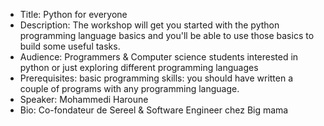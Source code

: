- Title: Python for everyone
- Description: The workshop will get you started with the python programming language basics and you'll be able to use those basics to build some useful tasks.
- Audience: Programmers & Computer science students interested in python or just exploring different programming languages
- Prerequisites: basic programming skills: you should have written a couple of programs with any programming language.
- Speaker: Mohammedi Haroune
- Bio: Co-fondateur de Sereel & Software Engineer chez Big mama
